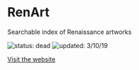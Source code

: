 # RenArt
Searchable index of Renaissance artworks

![status: dead](https://img.shields.io/badge/status-dead-red) ![updated: 3/10/19](https://img.shields.io/badge/updated-3/10/20-yellow)

<a href = "http://micahlt.github.io/renart">Visit the website</a>
